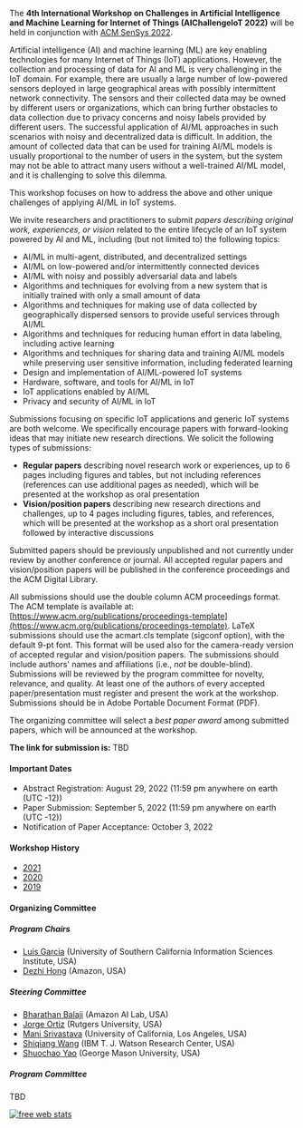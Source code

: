 The **4th International Workshop on Challenges in Artificial Intelligence and Machine Learning for Internet of Things (AIChallengeIoT 2022)** will be held in conjunction with [ACM SenSys 2022](http://sensys.acm.org/2022/).

Artificial intelligence (AI) and machine learning (ML) are key enabling technologies for many Internet of Things (IoT) applications. However, the collection and processing of data for AI and ML is very challenging in the IoT domain. For example, there are usually a large number of low-powered sensors deployed in large geographical areas with possibly intermittent network connectivity. The sensors and their collected data may be owned by different users or organizations, which can bring further obstacles to data collection due to privacy concerns and noisy labels provided by different users. The successful application of AI/ML approaches in such scenarios with noisy and decentralized data is difficult. In addition, the amount of collected data that can be used for training AI/ML models is usually proportional to the number of users in the system, but the system may not be able to attract many users without a well-trained AI/ML model, and it is challenging to solve this dilemma.

This workshop focuses on how to address the above and other unique challenges of applying AI/ML in IoT systems. 

We invite researchers and practitioners to submit *papers describing original work, experiences, or vision* related to the entire lifecycle of an IoT system powered by AI and ML, including (but not limited to) the following topics:

- AI/ML in multi-agent, distributed, and decentralized settings
- AI/ML on low-powered and/or intermittently connected devices
- AI/ML with noisy and possibly adversarial data and labels
- Algorithms and techniques for evolving from a new system that is initially trained with only a small amount of data
- Algorithms and techniques for making use of data collected by geographically dispersed sensors to provide useful services through AI/ML
- Algorithms and techniques for reducing human effort in data labeling, including active learning
- Algorithms and techniques for sharing data and training AI/ML models while preserving user sensitive information, including federated learning
- Design and implementation of AI/ML-powered IoT systems
- Hardware, software, and tools for AI/ML in IoT
- IoT applications enabled by AI/ML
- Privacy and security of AI/ML in IoT

Submissions focusing on specific IoT applications and generic IoT systems are both welcome. We specifically encourage papers with forward-looking ideas that may initiate new research directions. We solicit the following types of submissions:

- **Regular papers** describing novel research work or experiences, up to 6 pages including figures and tables, but not including references (references can use additional pages as needed), which will be presented at the workshop as oral presentation
- **Vision/position papers** describing new research directions and challenges, up to 4 pages including figures, tables, and references, which will be presented at the workshop as a short oral presentation followed by interactive discussions

Submitted papers should be previously unpublished and not currently under review by another conference or journal. All accepted regular papers and vision/position papers will be published in the conference proceedings and the ACM Digital Library. 

All submissions should use the double column ACM proceedings format. The ACM template is available at: [https://www.acm.org/publications/proceedings-template](https://www.acm.org/publications/proceedings-template). LaTeX submissions should use the acmart.cls template (sigconf option), with the default 9-pt font. This format will be used also for the camera-ready version of accepted regular and vision/position papers. The submissions should include authors' names and affiliations (i.e., *not* be double-blind). Submissions will be reviewed by the program committee for novelty, relevance, and quality. At least one of the authors of every accepted paper/presentation must register and present the work at the workshop. Submissions should be in Adobe Portable Document Format (PDF).

The organizing committee will select a *best paper award* among submitted papers, which will be announced at the workshop.

**The link for submission is:** TBD

#### Important Dates
- Abstract Registration: August 29, 2022 (11:59 pm anywhere on earth (UTC -12))
- Paper Submission: September 5, 2022 (11:59 pm anywhere on earth (UTC -12))
- Notification of Paper Acceptance: October 3, 2022





#### Workshop History

- [2021](https://aichallengeiot.github.io/2021/index.html)
- [2020](https://aichallengeiot.github.io/2020/index.html)
- [2019](https://aichallengeiot.github.io/2019/index.html)



#### Organizing Committee

##### Program Chairs

- [Luis Garcia](https://lagarcia.us) (University of Southern California Information Sciences Institute, USA)
- [Dezhi Hong](https://www.linkedin.com/in/dezhi-hong-057b4234/) (Amazon, USA)

##### Steering Committee

- [Bharathan Balaji](https://www.synergylabs.org/bharath/) (Amazon AI Lab, USA)
- [Jorge Ortiz](http://jorgeortizphd.info/) (Rutgers University, USA)
- [Mani Srivastava](https://www.ee.ucla.edu/mani-srivastava/) (University of California, Los Angeles, USA)
- [Shiqiang Wang](https://researcher.watson.ibm.com/researcher/view.php?person=us-wangshiq) (IBM T. J. Watson Research Center, USA)
- [Shuochao Yao](https://yscacaca.github.io/) (George Mason University, USA)


##### Program Committee
TBD


<script type="text/javascript">
var sc_project=8539485; 
var sc_invisible=1; 
var sc_security="2bff2be0"; 
var scJsHost = (("https:" == document.location.protocol) ? "https://secure." : "http://www.");
document.write("<sc"+"ript type='text/javascript' src='" + scJsHost + "statcounter.com/counter/counter.js'></"+"script>");
</script>

<noscript>
  <div class="statcounter"><a title="free web stats"
href="http://statcounter.com/" target="_blank"><img
class="statcounter"
src="https://c.statcounter.com/8539485/0/2bff2be0/1/"
alt="free web stats"></a></div>
</noscript>

